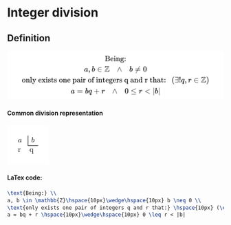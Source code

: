 # Integer division
## Definition
![Integer division definition](definition.png)

#### Common division representation
![Integer division definition](division_variables.png)

#### LaTex code:
```latex
\text{Being:} \\
a, b \in \mathbb{Z}\hspace{10px}\wedge\hspace{10px} b \neq 0 \\
\text{only exists one pair of integers q and r that:} \hspace{10px} (\exists !q, r \in \mathbb{Z}) \\
a = bq + r \hspace{10px}\wedge\hspace{10px} 0 \leq r < |b|
```
